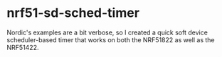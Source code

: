 # nrf51-sd-sched-timer
Nordic's examples are a bit verbose, so I created a quick soft device scheduler-based timer that works on both the NRF51822 as well as the NRF51422.

